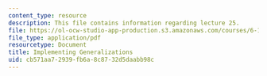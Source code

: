 ```yaml
---
content_type: resource
description: This file contains information regarding lecture 25.
file: https://ol-ocw-studio-app-production.s3.amazonaws.com/courses/6-170-software-studio-spring-2013/cb571aa72939fb6a8c8732d5daabb98c_MIT6_170S13_25-imp-gen.pdf
file_type: application/pdf
resourcetype: Document
title: Implementing Generalizations
uid: cb571aa7-2939-fb6a-8c87-32d5daabb98c
---
```


